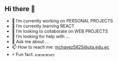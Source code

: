 ## Hi there 👋

- 🔭 I’m currently working on PERSONAL PROJECTS 
- 🌱 I’m currently learning REACT
- 👯 I’m looking to collaborate on WEB PROJECTS
- 🤔 I’m looking for help with ...
- 💬 Ask me about ...
- 📫 How to reach me: mchavez5825@uta.edu.ec 
- ⚡ Fun fact:  💵💵💵💵💵

